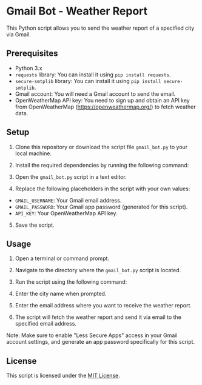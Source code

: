# Gmail Bot - Weather Report

This Python script allows you to send the weather report of a specified city via Gmail.

## Prerequisites

- Python 3.x
- `requests` library: You can install it using `pip install requests`.
- `secure-smtplib` library: You can install it using `pip install secure-smtplib`.
- Gmail account: You will need a Gmail account to send the email.
- OpenWeatherMap API key: You need to sign up and obtain an API key from OpenWeatherMap (https://openweathermap.org/) to fetch weather data.

## Setup

1. Clone this repository or download the script file `gmail_bot.py` to your local machine.

2. Install the required dependencies by running the following command:

3. Open the `gmail_bot.py` script in a text editor.

4. Replace the following placeholders in the script with your own values:
- `GMAIL_USERNAME`: Your Gmail email address.
- `GMAIL_PASSWORD`: Your Gmail app password (generated for this script).
- `API_KEY`: Your OpenWeatherMap API key.

5. Save the script.

## Usage

1. Open a terminal or command prompt.

2. Navigate to the directory where the `gmail_bot.py` script is located.

3. Run the script using the following command:

4. Enter the city name when prompted.

5. Enter the email address where you want to receive the weather report.

6. The script will fetch the weather report and send it via email to the specified email address.

Note: Make sure to enable "Less Secure Apps" access in your Gmail account settings, and generate an app password specifically for this script.

## License

This script is licensed under the [MIT License](LICENSE).
